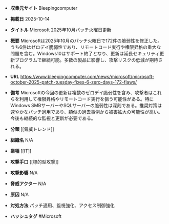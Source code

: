 - **収集元サイト**
Bleepingcomputer

- **掲載日**
2025-10-14

- **タイトル**
Microsoft 2025年10月パッチ火曜日更新

- **概要**
Microsoftは2025年10月のパッチ火曜日で172件の脆弱性を修正した。うち6件はゼロデイ脆弱性であり、リモートコード実行や権限昇格の重大な問題を含む。Windows10はサポート終了となり、更新は延長セキュリティ更新プログラムで継続可能。多数の製品に影響し、攻撃リスクの低減が期待される。

- **URL**
https://www.bleepingcomputer.com/news/microsoft/microsoft-october-2025-patch-tuesday-fixes-6-zero-days-172-flaws/

- **備考**
Microsoftの今回の更新は複数のゼロデイ脆弱性を含み、攻撃者はこれらを利用して権限昇格やリモートコード実行を狙う可能性がある。特にWindows SMBサーバーやSQLサーバーの脆弱性は深刻である。推奨対策は速やかなパッチ適用であり、類似の過去事例から被害拡大の可能性が高い。今後も継続的な監視と更新が必要である。

- **分類**
[[脅威トレンド]]

- **組織名**
N/A

- **業種**
[[IT]]

- **攻撃手口**
[[標的型攻撃]]

- **攻撃影響**
N/A

- **脅威アクター**
N/A

- **原因**
N/A

- **対処方法**
パッチ適用、監視強化、アクセス制御強化

- **ハッシュタグ**
#Microsoft
